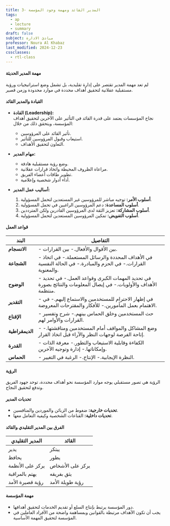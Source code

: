 ```yaml
---
title: 3- المدير القائد ومهمة وجود المؤسسة
tags:
  - ap
  - lecture
  - summary
draft: false
subject: مبادئ الادارة
professor: Noura Al Khabaz
last_modified: 2024-12-23
cssclasses:
  - rtl-class
---
```

#### مهمة المدير الحديثة

لم تعد مهمة المدير تقتصر على إدارة تقليدية، بل تشمل وضع استراتيجيات ورؤية مستقبلية عقلانية لتحقيق أهداف محددة في موارد محدودة وزمن قصير.

#### القيادة والمدير القائد

- **القادة (Leadership):**  
    نجاح المؤسسات يعتمد على قدرة القائد في التأثير على الآخرين لتحقيق أهداف المؤسسة، ويتحقق ذلك من خلال:
    
    - تأثير القائد على المرؤوسين.
    - استيعاب وقبول المرؤوسين للتأثير.
    - التعاون لتحقيق الأهداف.
- **مهام المدير:**
    
    - وضع رؤية مستقبلية هادفة.
    - مراعاة الظروف المحيطة واتخاذ قرارات عقلانية.
    - تطوير طاقات أعضاء الفريق.
    - أداء أدوار شخصية وإعلامية.
- **أساليب عمل المدير:**
    
    1. **أسلوب الأمر:** توجيه مباشر للمرؤوسين غير المستعدين لتحمل المسؤولية.
    2. **أسلوب المساعدة:** دعم المرؤوسين الراغبين في تحمل المسؤولية.
    3. **أسلوب المشاركة:** تعزيز الثقة لدى المرؤوسين القادرين ولكن المترددين.
    4. **أسلوب التفويض:** تمكين المرؤوسين المستعدين لتحمل المسؤولية.

#### قواعد العمل

|**البند**|**التفاصيل**|
|---|---|
|**الانسجام**|- بين الأقوال والأفعال.- بين القرارات.|
|**الشجاعة**|- في الأهداف المحددة والرسائل المستعملة.- في اتخاذ القرارات.- في الحزم والمبادرة.- في الحالة النفسية والمعنوية.|
|**الوضوح**|- في تحديد المهمات الكبرى وقواعد العمل.- في تحديد الأهداف والأولويات.- في إيصال المعلومات والنتائج بصورة منتظمة.|
|**التقدير**|- في إظهار الاحترام للمستخدمين والاستماع إليهم.- في الاهتمام بعمل المأمورين.- للأفكار والمقترحات المعروضة.|
|**الإقناع**|- حث المستخدمين وخلق الحماس بينهم.- شرح وتفسير القرارات والأوامر لهم.|
|**الديمقراطية**|- وضع المشاكل والمواقف أمام المستخدمين ومناقشتها.- إتاحة الفرصة لوجهات النظر والآراء قبل اتخاذ القرار.|
|**القدرة**|- الكفاءة وقابلية الاستيعاب والتطور.- معرفة الذات وإمكاناتها.- إدارة وتوجيه الآخرين.|
|**الحماس**|- النظرة الإيجابية.- الإنتاج.- الرغبة في التغيير.|

#### الرؤية

الرؤية هي تصور مستقبلي يوجه موارد المؤسسة نحو أهداف محددة، توحد جهود الفريق وتدفع لتحقيق النجاح.

#### تحديات المدير

- **تحديات خارجية:** ضغوط من الزبائن والموردين والمنافسين.
- **تحديات داخلية:** القناعات الشخصية وكيفية التعامل معها.

#### الفرق بين المدير التقليدي والقائد

|المدير التقليدي|القائد|
|---|---|
|يدير|يبتكر|
|يحافظ|يطور|
|يركز على الأنظمة|يركز على الأشخاص|
|يهتم بالمراقبة|يثق بفريقه|
|رؤية قصيرة الأمد|رؤية طويلة الأمد|

#### مهمة المؤسسة

- دور المؤسسة يرتبط بإنتاج السلع أو تقديم الخدمات لتحقيق أهدافها.
- يجب أن تكون الأهداف مرتبطة بالقوانين وبمساهمة واضحة من الأفراد العاملين في المؤسسة لتحقيق المهمة الأساسية.